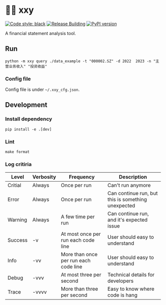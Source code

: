 📢🔬 xxy
========

[![Code style: black](https://img.shields.io/badge/code%20style-black-000000.svg)](https://github.com/psf/black)
[![Release Building](https://github.com/iaalm/xxy/actions/workflows/release.yml/badge.svg)](https://github.com/iaalm/xxy/actions/workflows/release.yml)
[![PyPI version](https://badge.fury.io/py/xxy.svg)](https://badge.fury.io/py/xxy)

A financial statement analysis tool.

## Run
```shell
python -m xxy query ./data_example -t "000002.SZ" -d 2022  2023 -n "主营业务收入" "投资收益"
```

### Config file
Config file is under `~/.xxy_cfg.json`.

## Development

### Install dependency
```shell
pip install -e .[dev]
```

### Lint
```shell
make format
```

### Log critiria
| Level | Verbosity | Frequency | Description |
|-------|-----------|-----------|-------------|
| Critial | Always | Once per run | Can't run anymore |
| Error | Always | Once per run | Can continue run, but this is something unexpected |
| Warning | Always | A few time per run | Can continue run, and it's expected issue |
| Success | -v | At most once per run each code line | User should easy to understand |
| Info | -vv | More than once per run each code line | User should easy to understand |
| Debug | -vvv | At most three per second | Technical details for developers |
| Trace | -vvvv | More than three per second | Easy to know where code is hang |
